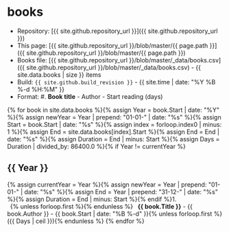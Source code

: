 # books
- Repository: [{{ site.github.repository_url }}]({{ site.github.repository_url }})
- This page: [{{ site.github.repository_url }}/blob/master/{{ page.path }}]({{ site.github.repository_url }}/blob/master/{{ page.path }})
- Books file: [{{ site.github.repository_url }}/blob/master/_data/books.csv]({{ site.github.repository_url }}/blob/master/_data/books.csv) - {{ site.data.books | size }} items
- Build: ``{{ site.github.build_revision }}`` - {{ site.time | date: "%Y %B %-d %H:%M" }}
- Format: #. **Book title** - <span class="text-red">Author</span> - <span class="text-gray-light">Start reading (days)</span>

{% for book in site.data.books %}{% assign Year = book.Start | date: "%Y" %}{% assign newYear = Year | prepend: "01-01-" | date: "%s" %}{% assign Start = book.Start | date: "%s" %}{% assign index = forloop.index0 | minus: 1 %}{% assign End = site.data.books[index].Start %}{% assign End = End | date: "%s" %}{% assign Duration = End | minus: Start %}{% assign Days = Duration | divided_by: 86400.0 %}{% if Year != currentYear %}
## {{ Year }}
{% assign currentYear = Year %}{% assign newYear = Year | prepend: "01-01-" | date: "%s" %}{% assign End = Year | prepend: "31-12-" | date: "%s" %}{% assign Duration = End | minus: Start %}{% endif %}1. <span class="bar"><span class="gap" style="width: {{ Start | minus: newYear | times: site.bar.width | divided_by: 31536000.0 }}em;"></span>{% unless forloop.first %}<span class="range" style="width: {{ Duration | times: site.bar.width | divided_by: 31536000.0 }}em;"></span>{% endunless %}</span> **{{ book.Title }}** - <span class="text-red">{{ book.Author }}</span> - <span class="text-gray-light">{{ book.Start | date: "%B %-d" }}{% unless forloop.first %} ({{ Days | ceil }}){% endunless %}</span>
{% endfor %}

<style media="screen">
span.bar, span.gap, span.range {
	display: inline-block;
	height: .7em;
}
span.bar{
	width: {{ site.bar.width }}em;
	margin: 0 0.5em;
	border-bottom: 1px solid lightgrey;
}
span.range{
	background-color: lightgrey;
}
</style>

<script type="text/javascript">
document.querySelector('body').classList.add('markdown-body');
</script>
